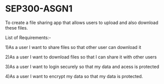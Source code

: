 # SEP300-ASGN1
To create a file sharing app that allows users to upload and also download these files.


List of Requirements:-


1)As a user I want to share files so that other user can download it

2)As a user I want to download files so that I can share it with other users

3)As a user I want to login securely so that my data and acess is protected

4)As a user I want to encrypt my data so that my data is protected.

